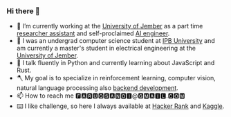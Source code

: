 ### Hi there 👋

<!--
**faruqsandi/faruqsandi** is a ✨ _special_ ✨ repository because its `README.md` (this file) appears on your GitHub profile.

Here are some ideas to get you started:

- 🔭 I’m currently working on ...
- 🌱 I’m currently learning ...
- 👯 I’m looking to collaborate on ...
- 🤔 I’m looking for help with ...
- 💬 Ask me about ...
- 📫 How to reach me: ...
- 😄 Pronouns: ...
- ⚡ Fun fact: ...
-->
- 🔭 I’m currently working at the [University of Jember](https://unej.ac.id) as a part time [researcher assistant](https://scholar.google.com/citations?user=ddYR7LUAAAAJ&hl=en) and self-proclaimed [AI engineer](https://antardata.com).
- 💬 I was an undergrad computer science student at [IPB University](https://ipb.ac.id) and am currently a master's student in electrical engineering at the [University of Jember](https://unej.ac.id).
- 🌱 I talk fluently in Python and currently learning about JavaScript and Rust.
- 🪓 My goal is to specialize in reinforcement learning, computer vision, natural language processing also [backend development](https://bit.ly/faruqupwork).
- 📫 How to reach me 🅵🅰🆁🆄🆀🆂🅰🅽🅳🅸@🅶🅼🅰🅸🅻.🅲🅾🅼
- ⌨️ I like challenge, so here I always available at [Hacker Rank](https://www.hackerrank.com/bitterfly?hr_r=1) and [Kaggle](https://www.kaggle.com/bitterfly).
